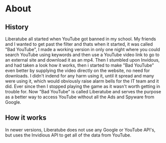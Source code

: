 # About

## History

Liberatube all started when YouTube got banned in my school. My friends and I wanted to get past the filter and thats when it started, it was called "Bad YouTube", I made a working version in only one night where you could search YouTube using keywords and then use a YouTube video link to go to an external site and download it as an mp4. Then I stumbled upon Invidous, and had taken a look how it works, then i started to make "Bad YouTube" even better by supplying the video directly on the website, no need for downloads. I didn't indend for any harm using it, until it spread and many were using it, which would obviously raise alarm bells for the IT team and it did. Ever since then I stopped playing the game as it wasn't worth getting in trouble for. Now "Bad YouTube" is called Liberatube and serves the purpose as a better way to access YouTube without all the Ads and Spyware from Google.

## How it works

In newer versions, Liberatube does not use any Google or YouTube API's, but uses the Invidious API to get all of the data from YouTube.
